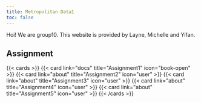 ```yaml
---
title: Metropolitan Data1
toc: false
---
```

  
Hoi! We are group10. This website is provided by Layne, Michelle and Yifan.  

  


## Assignment

{{< cards >}}
  {{< card link="docs" title="Assignment1" icon="book-open" >}}
  {{< card link="about" title="Assignment2" icon="user" >}}
  {{< card link="about" title="Assignment3" icon="user" >}}
  {{< card link="about" title="Assignment4" icon="user" >}}
  {{< card link="about" title="Assignment5" icon="user" >}}
{{< /cards >}}


